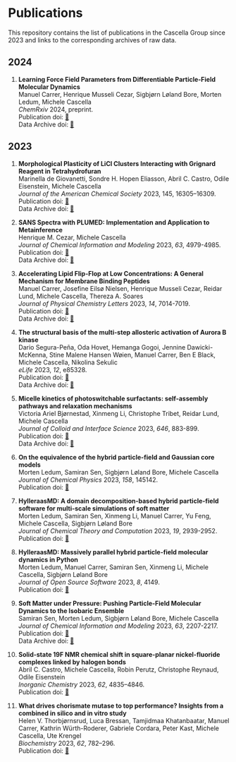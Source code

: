 
# Publications

This repository contains the list of publications in the Cascella Group since 2023 and links to the corresponding archives of raw data.  

## 2024

1.  **Learning Force Field Parameters from Differentiable Particle-Field Molecular Dynamics**     
    Manuel Carrer, Henrique Musseli Cezar, Sigbjørn Løland Bore, Morten Ledum, Michele Cascella  
    *ChemRxiv* 2024, preprint.  
    Publication doi: [🔗](https://doi.org/10.26434/chemrxiv-2024-js244)    
    Data Archive doi: [🔗](https://doi.org/10.11582/2024.00064)
    
## 2023 

1.  **Morphological Plasticity of LiCl Clusters Interacting with Grignard Reagent in Tetrahydrofuran**  
    Marinella de Giovanetti, Sondre H. Hopen Eliasson, Abril C. Castro, Odile Eisenstein, Michele Cascella  
    *Journal of the American Chemical Society* 2023, 145, 16305–16309.  
    Publication doi: [🔗](https://doi.org/10.1021/jacs.3c04238)  
    Data Archive doi: [🔗](https://doi.org/10.11582/2023.00073) 

1.  **SANS Spectra with PLUMED: Implementation and Application to Metainference**   
    Henrique M. Cezar, Michele Cascella   
    *Journal of Chemical Information and Modeling* 2023, *63*, 4979-4985.  
    Publication doi: [🔗](https://doi.org/10.1021/acs.jcim.3c00724)     
    Data Archive doi: [🔗](https://doi.org/10.11582/2023.00057)

1.  **Accelerating Lipid Flip-Flop at Low Concentrations: A General Mechanism for Membrane Binding Peptides**     
    Manuel Carrer, Josefine Eilsø Nielsen, Henrique Musseli Cezar, Reidar Lund, Michele Cascella, Thereza A. Soares    
    *Journal of Physical Chemistry Letters* 2023, *14*, 7014-7019.  
    Publication doi: [🔗](https://doi.org/10.1021/acs.jpclett.3c01284)    
    Data Archive doi: [🔗](https://doi.org/10.11582/2023.00125)

1.  **The structural basis of the multi-step allosteric activation of Aurora B kinase**   
    Dario Segura-Peña, Oda Hovet, Hemanga Gogoi, Jennine Dawicki-McKenna, Stine Malene Hansen Wøien, Manuel Carrer, Ben E Black, Michele  Cascella, Nikolina Sekulic   
    *eLife* 2023, *12*, e85328.    
    Publication doi: [🔗](https://doi.org/10.7554/eLife.85328)     
    Data Archive doi: [🔗](https://doi.org/10.11582/2023.00028) 
   
1.  **Micelle kinetics of photoswitchable surfactants: self-assembly pathways and relaxation mechanisms**      
    Victoria Ariel Bjørnestad, Xinmeng Li, Christophe Tribet, Reidar Lund, Michele Cascella   
    *Journal of Colloid and Interface Science* 2023, *646*, 883-899.    
    Publication doi: [🔗](https://doi.org/10.1016/j.jcis.2023.05.057)    
    Data Archive doi: [🔗](https://doi.org/10.11582/2023.00026)  
   
1.  **On the equivalence of the hybrid particle-field and Gaussian core models**     
    Morten Ledum, Samiran Sen, Sigbjørn Løland Bore, Michele Cascella  
    *Journal of Chemical Physics* 2023, *158*, 145142.  
    Publication doi: [🔗](https://doi.org/10.1063/5.0145142)

1.  **HylleraasMD: A domain decomposition-based hybrid particle-field software for multi-scale simulations of soft matter**  
    Morten Ledum, Samiran Sen, Xinmeng Li, Manuel Carrer, Yu Feng, Michele Cascella, Sigbjørn Løland Bore  
    *Journal of Chemical Theory and Computation* 2023, *19*, 2939-2952.   
    Publication doi: [🔗](https://doi.org/10.1021/acs.jctc.3c00134)
     
1.  **HylleraasMD: Massively parallel hybrid particle-field molecular dynamics in Python**  
    Morten Ledum, Manuel Carrer, Samiran Sen, Xinmeng Li, Michele Cascella, Sigbjørn Løland Bore  
    *Journal of Open Source Software* 2023, *8*, 4149.   
    Publication doi: [🔗](https://doi.org/10.21105/joss.04149)  
  
1.  **Soft Matter under Pressure: Pushing Particle-Field Molecular Dynamics to the Isobaric Ensemble**      
    Samiran Sen, Morten Ledum, Sigbjørn Løland Bore, Michele Cascella  
    *Journal of Chemical Information and Modeling* 2023, *63*, 2207-2217.      
    Publication doi: [🔗](https://doi.org/10.1021/acs.jcim.3c00186)  
    Data Archive doi: [🔗](https://doi.org/10.11582/2023.00019)
   
1.  **Solid-state 19F NMR chemical shift in square-planar nickel-fluoride complexes linked by halogen bonds**    
    Abril C. Castro, Michele Cascella, Robin Perutz, Christophe Reynaud, Odile Eisenstein  
    *Inorganic Chemistry* 2023, *62*, 4835–4846.   
    Publication doi: [🔗](https://doi.org/10.1021/acs.inorgchem.2c04063)
   
1.  **What drives chorismate mutase to top performance? Insights from a combined in silico and in vitro study**  
    Helen V. Thorbjørnsrud, Luca Bressan, Tamjidmaa Khatanbaatar, Manuel Carrer, Kathrin Würth-Roderer, Gabriele Cordara, Peter Kast, Michele Cascella, Ute Krengel  
    *Biochemistry* 2023, *62*, 782–296.   
    Publication doi: [🔗](https://doi.org/10.1021/acs.biochem.2c00635)
  
   
   

